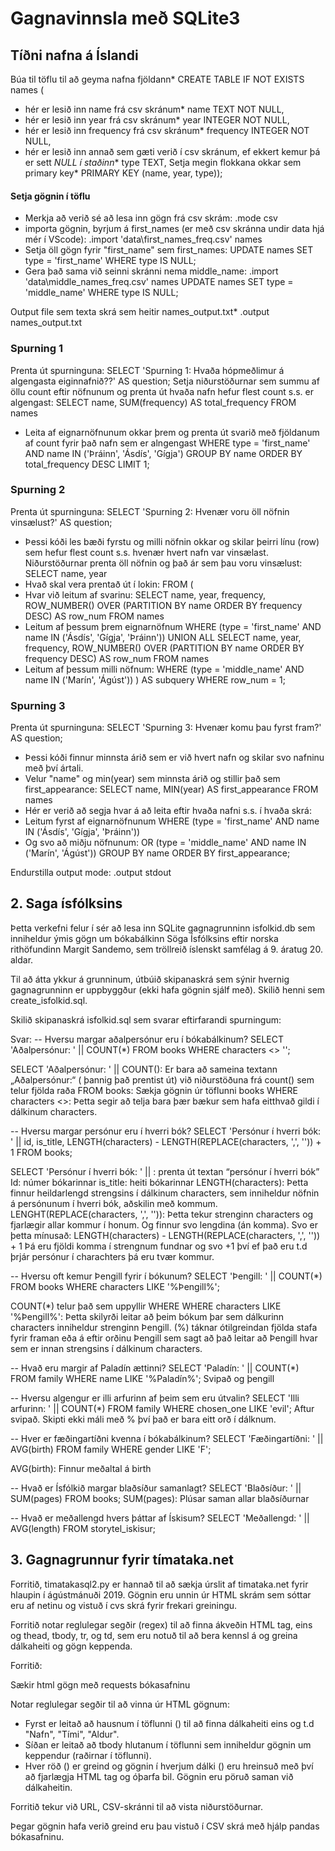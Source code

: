 
# Gagnavinnsla með SQLite3

## Tíðni nafna á Íslandi

Búa til töflu til að geyma nafna fjöldann*
CREATE TABLE IF NOT EXISTS names (
- hér er lesið inn name frá csv skránum*
name TEXT NOT NULL, 
- hér er lesið inn year frá csv skránum*
year INTEGER NOT NULL, 
- hér er lesið inn frequency frá csv skránum*
frequency INTEGER NOT NULL, 
- hér er lesið inn annað sem gæti verið í csv skránum, ef ekkert kemur þá er sett *NULL í staðinn**
type TEXT, 
Setja megin flokkana okkar sem primary key*
PRIMARY KEY (name, year, type)); 

#### Setja gögnin í töflu

- Merkja að verið sé að lesa inn gögn frá csv skrám: 
.mode csv
- importa gögnin, byrjum á first_names (er með csv skránna undir data hjá mér í VScode): 
.import 'data\first_names_freq.csv' names
- Setja öll gögn fyrir "first_name" sem first_names: 
UPDATE names SET type = 'first_name' WHERE type IS NULL;
- Gera það sama við seinni skránni nema middle_name: 
.import 'data\middle_names_freq.csv' names
UPDATE names SET type = 'middle_name' WHERE type IS NULL;

Output file sem texta skrá sem heitir names_output.txt*
.output names_output.txt


### Spurning 1

Prenta út spurninguna:
SELECT 'Spurning 1: Hvaða hópmeðlimur á algengasta eiginnafnið??' AS question;
Setja niðurstöðurnar sem summu af öllu count eftir nöfnunum og prenta út hvaða nafn hefur flest count s.s. er algengast:
SELECT name, SUM(frequency) AS total_frequency
FROM names
- Leita af eignarnöfnunum okkar þrem og prenta út svarið með fjöldanum af count fyrir það nafn sem er alngengast
WHERE type = 'first_name' AND name IN ('Þráinn', 'Ásdís', 'Gígja')
GROUP BY name
ORDER BY total_frequency DESC
LIMIT 1;

### Spurning 2

Prenta út spurninguna:
SELECT 'Spurning 2: Hvenær voru öll nöfnin vinsælust?' AS question;
- Þessi kóði les bæði fyrstu og milli nöfnin okkar og skilar þeirri línu (row) sem hefur flest count s.s. hvenær hvert nafn var vinsælast. Niðurstöðurnar prenta öll nöfnin og það ár sem þau voru vinsælust:
SELECT name, year
- Hvað skal vera prentað út í lokin:
FROM ( 
- Hvar við leitum af svarinu: 
SELECT name, year, frequency, 
ROW_NUMBER() OVER (PARTITION BY name ORDER BY frequency DESC) AS row_num
FROM names
- Leitum af þessum þrem eignarnöfnum
WHERE (type = 'first_name' AND name IN ('Ásdís', 'Gígja', 'Þráinn')) 
UNION ALL
SELECT name, year, frequency,
ROW_NUMBER() OVER (PARTITION BY name ORDER BY frequency DESC) AS row_num
FROM names
- Leitum af þessum milli nöfnum:
WHERE (type = 'middle_name' AND name IN ('Marín', 'Ágúst')) 
) AS subquery
WHERE row_num = 1;

### Spurning 3

Prenta út spurninguna: 
SELECT 'Spurning 3: Hvenær komu þau fyrst fram?' AS question;
- Þessi kóði finnur minnsta árið sem er við hvert nafn og skilar svo nafninu með því ártali.
- Velur "name" og min(year) sem minnsta árið og stillir það sem first_appearance:
SELECT name, MIN(year) AS first_appearance 
FROM names
- Hér er verið að segja hvar á að leita eftir hvaða nafni s.s. í hvaða skrá:
- Leitum fyrst af eignarnöfnunum
WHERE (type = 'first_name' AND name IN ('Ásdís', 'Gígja', 'Þráinn'))
- Og svo að miðju nöfnunum:
OR (type = 'middle_name' AND name IN ('Marín', 'Ágúst'))
GROUP BY name
ORDER BY first_appearance;

Endurstilla output mode:
.output stdout


## 2. Saga ísfólksins

Þetta verkefni felur í sér að lesa inn SQLite gagnagrunninn isfolkid.db sem inniheldur ýmis gögn um bókabálkinn Söga Ísfólksins eftir norska rithöfundinn Margit Sandemo, sem tröllreið íslenskt samfélag á 9. áratug 20. aldar.

Til að átta ykkur á grunninum, útbúið skipanaskrá sem sýnir hvernig gagnagrunninn er uppbyggður (ekki hafa gögnin sjálf með). Skilið henni sem create_isfolkid.sql.

Skilið skipanaskrá isfolkid.sql sem svarar eftirfarandi spurningum:

Svar: 
-- Hversu margar aðalpersónur eru í bókabálkinum?
SELECT 'Aðalpersónur: ' || COUNT(*) FROM books WHERE characters <> '';

SELECT 'Aðalpersónur: ' || COUNT():  Er bara að sameina textann „Aðalpersónur:“ ( þannig það prentist út) við niðurstöðuna frá count() sem telur fjölda raða
FROM books: Sækja gögnin úr töflunni books
WHERE characters <>: Þetta segir að telja bara þær bækur sem hafa eitthvað gildi í dálkinum characters.

-- Hversu margar persónur eru í hverri bók?
SELECT 'Persónur í hverri bók: ' || 
  id, 
  is_title, 
  LENGTH(characters) - LENGTH(REPLACE(characters, ',', '')) + 1
FROM books;

SELECT 'Persónur í hverri bók: ' || : prenta út textan “persónur í hverri bók”
Id: númer bókarinnar
is_title: heiti bókarinnar
LENGTH(characters): Þetta finnur heildarlengd strengsins í dálkinum characters, sem inniheldur nöfnin á persónunum í hverri bók, aðskilin með kommum.
LENGHT(REPLACE(characters, ',', '')): Þetta tekur strenginn characters og fjarlægir allar kommur í honum.  Og finnur svo lengdina (án komma).
Svo er þetta mínusað: LENGTH(characters) - LENGTH(REPLACE(characters, ',', '')) + 1
Þá eru fjöldi komma í strengnum fundnar og svo +1 því ef það eru t.d þrjár persónur í charachters þá eru tvær kommur. 


-- Hversu oft kemur Þengill fyrir í bókunum?
SELECT 'Þengill: ' || COUNT(*) FROM books WHERE characters LIKE '%Þengill%';

COUNT(*) telur það sem uppyllir WHERE
WHERE characters LIKE '%Þengill%': Þetta skilyrði leitar að þeim bókum þar sem dálkurinn characters inniheldur strenginn Þengill.
(%) táknar ótilgreindan fjölda stafa fyrir framan eða á eftir orðinu Þengill sem sagt að það leitar að Þengill hvar sem er innan strengsins í dálkinum characters.

-- Hvað eru margir af Paladín ættinni?
SELECT 'Paladín: ' || COUNT(*) FROM family WHERE name LIKE '%Paladín%';
Svipað og þengill

-- Hversu algengur er illi arfurinn af þeim sem eru útvalin? 
SELECT 'Illi arfurinn: ' || COUNT(*) FROM family WHERE chosen_one LIKE 'evil';
Aftur svipað. Skipti ekki máli með % því það er bara eitt orð í dálknum. 


-- Hver er fæðingartíðni kvenna í bókabálkinum? 
SELECT 'Fæðingartíðni: ' || AVG(birth) FROM family WHERE gender LIKE 'F';

AVG(birth): Finnur meðaltal á birth 


-- Hvað er Ísfólkið margar blaðsíður samanlagt?
 SELECT 'Blaðsíður: ' || SUM(pages) FROM books;
SUM(pages): Plúsar saman allar blaðsíðurnar 

-- Hvað er meðallengd hvers þáttar af Ískisum?
SELECT 'Meðallengd: ' || AVG(length) FROM storytel_iskisur;

## 3. Gagnagrunnur fyrir tímataka.net

Forritið, timatakasql2.py er hannað til að sækja úrslit af timataka.net fyrir hlaupin í ágústmánuði 2019. Gögnin eru unnin úr HTML skrám sem sóttar eru af netinu og vistuð í cvs skrá fyrir frekari greiningu.

Forritið notar reglulegar segðir (regex) til að finna ákveðin HTML tag, eins og thead, tbody, tr, og td, sem eru notuð til að bera kennsl á og greina dálkaheiti og gögn keppenda.

Forritið: 

Sækir html gögn með requests bókasafninu 

Notar reglulegar segðir til að vinna úr HTML gögnum:

- Fyrst er leitað að hausnum í töflunni (<thead>) til að finna dálkaheiti eins og t.d "Nafn", "Tími", "Aldur".
- Síðan er leitað að tbody hlutanum í töflunni sem inniheldur gögnin um keppendur (raðirnar í töflunni).
- Hver röð (<tr>) er greind og gögnin í hverjum dálki (<td>) eru hreinsuð með því að fjarlægja HTML tag og óþarfa bil. Gögnin eru pöruð saman við dálkaheitin.

Forritið tekur við URL, CSV-skránni til að vista niðurstöðurnar. 

Þegar gögnin hafa verið greind eru þau vistuð í CSV skrá með hjálp pandas bókasafninu. 
